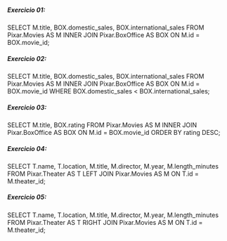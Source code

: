 ##### Exercicio 01:
SELECT 
	M.title,
    BOX.domestic_sales,
    BOX.international_sales
FROM Pixar.Movies AS M
INNER JOIN Pixar.BoxOffice AS BOX
ON M.id = BOX.movie_id;


##### Exercicio 02:
SELECT 
	M.title,
    BOX.domestic_sales,
    BOX.international_sales
FROM Pixar.Movies AS M
INNER JOIN Pixar.BoxOffice AS BOX
ON M.id = BOX.movie_id
WHERE BOX.domestic_sales < BOX.international_sales;


##### Exercicio 03:
SELECT 
	M.title,
    BOX.rating
FROM Pixar.Movies AS M
INNER JOIN Pixar.BoxOffice AS BOX
ON M.id = BOX.movie_id
ORDER BY rating DESC;


##### Exercicio 04:
SELECT
	T.name,
	T.location,
    M.title,
    M.director,
    M.year,
    M.length_minutes
FROM Pixar.Theater AS T
LEFT JOIN Pixar.Movies AS M
ON T.id = M.theater_id;


##### Exercicio 05:
SELECT
	T.name,
	T.location,
    M.title,
    M.director,
    M.year,
    M.length_minutes
FROM Pixar.Theater AS T
RIGHT JOIN Pixar.Movies AS M
ON T.id = M.theater_id;

